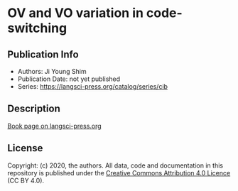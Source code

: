 # OV and VO variation in code-switching
## Publication Info
- Authors: Ji Young Shim
- Publication Date: not yet published
- Series: https://langsci-press.org/catalog/series/cib
## Description
[Book page on langsci-press.org](http://langsci-press.org/catalog/book/299)
## License
Copyright: (c) 2020, the authors.
 All data, code and documentation in this repository is published under the [Creative Commons Attribution 4.0 Licence](http://creativecommons.org/licenses/by/4.0/) (CC BY 4.0).
